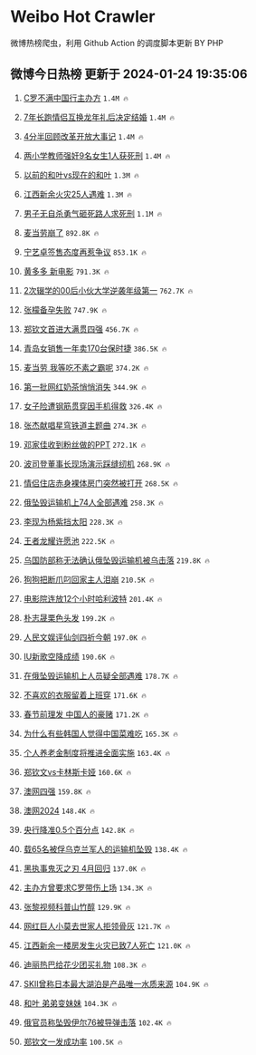 # Weibo Hot Crawler 



微博热榜爬虫，利用 Github Action 的调度脚本更新 BY PHP 


## 微博今日热榜 更新于 2024-01-24 19:35:06 
1. [C罗不满中国行主办方](https://s.weibo.com/weibo?q=%23C%E7%BD%97%E4%B8%8D%E6%BB%A1%E4%B8%AD%E5%9B%BD%E8%A1%8C%E4%B8%BB%E5%8A%9E%E6%96%B9%23&t=31&band_rank=1&Refer=top) `1.4M 🔥` 

1. [7年长跑情侣互换龙年礼后决定结婚](https://s.weibo.com/weibo?q=%237%E5%B9%B4%E9%95%BF%E8%B7%91%E6%83%85%E4%BE%A3%E4%BA%92%E6%8D%A2%E9%BE%99%E5%B9%B4%E7%A4%BC%E5%90%8E%E5%86%B3%E5%AE%9A%E7%BB%93%E5%A9%9A%23&t=31&band_rank=2&Refer=top) `1.4M 🔥` 

1. [4分半回顾改革开放大事记](https://s.weibo.com/weibo?q=%234%E5%88%86%E5%8D%8A%E5%9B%9E%E9%A1%BE%E6%94%B9%E9%9D%A9%E5%BC%80%E6%94%BE%E5%A4%A7%E4%BA%8B%E8%AE%B0%23&t=31&band_rank=3&Refer=top) `1.4M 🔥` 

1. [两小学教师强奸9名女生1人获死刑](https://s.weibo.com/weibo?q=%23%E4%B8%A4%E5%B0%8F%E5%AD%A6%E6%95%99%E5%B8%88%E5%BC%BA%E5%A5%B89%E5%90%8D%E5%A5%B3%E7%94%9F1%E4%BA%BA%E8%8E%B7%E6%AD%BB%E5%88%91%23&t=31&band_rank=4&Refer=top) `1.4M 🔥` 

1. [以前的和叶vs现在的和叶](https://s.weibo.com/weibo?q=%23%E4%BB%A5%E5%89%8D%E7%9A%84%E5%92%8C%E5%8F%B6vs%E7%8E%B0%E5%9C%A8%E7%9A%84%E5%92%8C%E5%8F%B6%23&t=31&band_rank=5&Refer=top) `1.3M 🔥` 

1. [江西新余火灾25人遇难](https://s.weibo.com/weibo?q=%23%E6%B1%9F%E8%A5%BF%E6%96%B0%E4%BD%99%E7%81%AB%E7%81%BE25%E4%BA%BA%E9%81%87%E9%9A%BE%23&t=31&band_rank=6&Refer=top) `1.3M 🔥` 

1. [男子无自杀勇气砸死路人求死刑](https://s.weibo.com/weibo?q=%23%E7%94%B7%E5%AD%90%E6%97%A0%E8%87%AA%E6%9D%80%E5%8B%87%E6%B0%94%E7%A0%B8%E6%AD%BB%E8%B7%AF%E4%BA%BA%E6%B1%82%E6%AD%BB%E5%88%91%23&t=31&band_rank=7&Refer=top) `1.1M 🔥` 

1. [麦当劳崩了](https://s.weibo.com/weibo?q=%E9%BA%A6%E5%BD%93%E5%8A%B3%E5%B4%A9%E4%BA%86&t=31&band_rank=8&Refer=top) `892.8K 🔥` 

1. [宁艺卓签售态度再惹争议](https://s.weibo.com/weibo?q=%23%E5%AE%81%E8%89%BA%E5%8D%93%E7%AD%BE%E5%94%AE%E6%80%81%E5%BA%A6%E5%86%8D%E6%83%B9%E4%BA%89%E8%AE%AE%23&t=31&band_rank=9&Refer=top) `853.1K 🔥` 

1. [黄多多 新电影](https://s.weibo.com/weibo?q=%E9%BB%84%E5%A4%9A%E5%A4%9A%20%E6%96%B0%E7%94%B5%E5%BD%B1&t=31&band_rank=10&Refer=top) `791.3K 🔥` 

1. [2次辍学的00后小伙大学逆袭年级第一](https://s.weibo.com/weibo?q=%232%E6%AC%A1%E8%BE%8D%E5%AD%A6%E7%9A%8400%E5%90%8E%E5%B0%8F%E4%BC%99%E5%A4%A7%E5%AD%A6%E9%80%86%E8%A2%AD%E5%B9%B4%E7%BA%A7%E7%AC%AC%E4%B8%80%23&t=31&band_rank=11&Refer=top) `762.7K 🔥` 

1. [张檬备孕失败](https://s.weibo.com/weibo?q=%23%E5%BC%A0%E6%AA%AC%E5%A4%87%E5%AD%95%E5%A4%B1%E8%B4%A5%23&t=31&band_rank=12&Refer=top) `747.9K 🔥` 

1. [郑钦文首进大满贯四强](https://s.weibo.com/weibo?q=%23%E9%83%91%E9%92%A6%E6%96%87%E9%A6%96%E8%BF%9B%E5%A4%A7%E6%BB%A1%E8%B4%AF%E5%9B%9B%E5%BC%BA%23&t=31&band_rank=13&Refer=top) `456.7K 🔥` 

1. [青岛女销售一年卖170台保时捷](https://s.weibo.com/weibo?q=%23%E9%9D%92%E5%B2%9B%E5%A5%B3%E9%94%80%E5%94%AE%E4%B8%80%E5%B9%B4%E5%8D%96170%E5%8F%B0%E4%BF%9D%E6%97%B6%E6%8D%B7%23&t=31&band_rank=14&Refer=top) `386.5K 🔥` 

1. [麦当劳 我等吃不素之霸呢](https://s.weibo.com/weibo?q=%E9%BA%A6%E5%BD%93%E5%8A%B3%20%E6%88%91%E7%AD%89%E5%90%83%E4%B8%8D%E7%B4%A0%E4%B9%8B%E9%9C%B8%E5%91%A2&t=31&band_rank=15&Refer=top) `374.2K 🔥` 

1. [第一批网红奶茶悄悄消失](https://s.weibo.com/weibo?q=%23%E7%AC%AC%E4%B8%80%E6%89%B9%E7%BD%91%E7%BA%A2%E5%A5%B6%E8%8C%B6%E6%82%84%E6%82%84%E6%B6%88%E5%A4%B1%23&t=31&band_rank=16&Refer=top) `344.9K 🔥` 

1. [女子险遭钢筋贯穿因手机得救](https://s.weibo.com/weibo?q=%23%E5%A5%B3%E5%AD%90%E9%99%A9%E9%81%AD%E9%92%A2%E7%AD%8B%E8%B4%AF%E7%A9%BF%E5%9B%A0%E6%89%8B%E6%9C%BA%E5%BE%97%E6%95%91%23&t=31&band_rank=17&Refer=top) `326.4K 🔥` 

1. [张杰献唱星穹铁道主题曲](https://s.weibo.com/weibo?q=%23%E5%BC%A0%E6%9D%B0%E7%8C%AE%E5%94%B1%E6%98%9F%E7%A9%B9%E9%93%81%E9%81%93%E4%B8%BB%E9%A2%98%E6%9B%B2%23&t=31&band_rank=18&Refer=top) `274.3K 🔥` 

1. [邓家佳收到粉丝做的PPT](https://s.weibo.com/weibo?q=%E9%82%93%E5%AE%B6%E4%BD%B3%E6%94%B6%E5%88%B0%E7%B2%89%E4%B8%9D%E5%81%9A%E7%9A%84PPT&t=31&band_rank=19&Refer=top) `272.1K 🔥` 

1. [波司登董事长现场演示踩缝纫机](https://s.weibo.com/weibo?q=%23%E6%B3%A2%E5%8F%B8%E7%99%BB%E8%91%A3%E4%BA%8B%E9%95%BF%E7%8E%B0%E5%9C%BA%E6%BC%94%E7%A4%BA%E8%B8%A9%E7%BC%9D%E7%BA%AB%E6%9C%BA%23&t=31&band_rank=20&Refer=top) `268.9K 🔥` 

1. [情侣住店赤身裸体房门突然被打开](https://s.weibo.com/weibo?q=%23%E6%83%85%E4%BE%A3%E4%BD%8F%E5%BA%97%E8%B5%A4%E8%BA%AB%E8%A3%B8%E4%BD%93%E6%88%BF%E9%97%A8%E7%AA%81%E7%84%B6%E8%A2%AB%E6%89%93%E5%BC%80%23&t=31&band_rank=21&Refer=top) `268.5K 🔥` 

1. [俄坠毁运输机上74人全部遇难](https://s.weibo.com/weibo?q=%23%E4%BF%84%E5%9D%A0%E6%AF%81%E8%BF%90%E8%BE%93%E6%9C%BA%E4%B8%8A74%E4%BA%BA%E5%85%A8%E9%83%A8%E9%81%87%E9%9A%BE%23&t=31&band_rank=22&Refer=top) `258.3K 🔥` 

1. [李现为杨紫挡太阳](https://s.weibo.com/weibo?q=%23%E6%9D%8E%E7%8E%B0%E4%B8%BA%E6%9D%A8%E7%B4%AB%E6%8C%A1%E5%A4%AA%E9%98%B3%23&t=31&band_rank=23&Refer=top) `228.3K 🔥` 

1. [王者龙耀许愿池](https://s.weibo.com/weibo?q=%23%E7%8E%8B%E8%80%85%E9%BE%99%E8%80%80%E8%AE%B8%E6%84%BF%E6%B1%A0%23&t=31&band_rank=24&Refer=top) `222.5K 🔥` 

1. [乌国防部称无法确认俄坠毁运输机被乌击落](https://s.weibo.com/weibo?q=%23%E4%B9%8C%E5%9B%BD%E9%98%B2%E9%83%A8%E7%A7%B0%E6%97%A0%E6%B3%95%E7%A1%AE%E8%AE%A4%E4%BF%84%E5%9D%A0%E6%AF%81%E8%BF%90%E8%BE%93%E6%9C%BA%E8%A2%AB%E4%B9%8C%E5%87%BB%E8%90%BD%23&t=31&band_rank=25&Refer=top) `219.8K 🔥` 

1. [狗狗把断爪叼回家主人泪崩](https://s.weibo.com/weibo?q=%23%E7%8B%97%E7%8B%97%E6%8A%8A%E6%96%AD%E7%88%AA%E5%8F%BC%E5%9B%9E%E5%AE%B6%E4%B8%BB%E4%BA%BA%E6%B3%AA%E5%B4%A9%23&t=31&band_rank=26&Refer=top) `210.5K 🔥` 

1. [电影院连放12个小时哈利波特](https://s.weibo.com/weibo?q=%E7%94%B5%E5%BD%B1%E9%99%A2%E8%BF%9E%E6%94%BE12%E4%B8%AA%E5%B0%8F%E6%97%B6%E5%93%88%E5%88%A9%E6%B3%A2%E7%89%B9&t=31&band_rank=27&Refer=top) `201.4K 🔥` 

1. [朴志晟栗色头发](https://s.weibo.com/weibo?q=%E6%9C%B4%E5%BF%97%E6%99%9F%E6%A0%97%E8%89%B2%E5%A4%B4%E5%8F%91&t=31&band_rank=28&Refer=top) `199.2K 🔥` 

1. [人民文娱评仙剑四祈今朝](https://s.weibo.com/weibo?q=%23%E4%BA%BA%E6%B0%91%E6%96%87%E5%A8%B1%E8%AF%84%E4%BB%99%E5%89%91%E5%9B%9B%E7%A5%88%E4%BB%8A%E6%9C%9D%23&t=31&band_rank=29&Refer=top) `197.0K 🔥` 

1. [IU新歌空降成绩](https://s.weibo.com/weibo?q=%23IU%E6%96%B0%E6%AD%8C%E7%A9%BA%E9%99%8D%E6%88%90%E7%BB%A9%23&t=31&band_rank=30&Refer=top) `190.6K 🔥` 

1. [在俄坠毁运输机上人员疑全部遇难](https://s.weibo.com/weibo?q=%23%E5%9C%A8%E4%BF%84%E5%9D%A0%E6%AF%81%E8%BF%90%E8%BE%93%E6%9C%BA%E4%B8%8A%E4%BA%BA%E5%91%98%E7%96%91%E5%85%A8%E9%83%A8%E9%81%87%E9%9A%BE%23&t=31&band_rank=31&Refer=top) `178.7K 🔥` 

1. [不喜欢的衣服留着上班穿](https://s.weibo.com/weibo?q=%23%E4%B8%8D%E5%96%9C%E6%AC%A2%E7%9A%84%E8%A1%A3%E6%9C%8D%E7%95%99%E7%9D%80%E4%B8%8A%E7%8F%AD%E7%A9%BF%23&t=31&band_rank=32&Refer=top) `171.6K 🔥` 

1. [春节前理发 中国人的豪赌](https://s.weibo.com/weibo?q=%E6%98%A5%E8%8A%82%E5%89%8D%E7%90%86%E5%8F%91%20%E4%B8%AD%E5%9B%BD%E4%BA%BA%E7%9A%84%E8%B1%AA%E8%B5%8C&t=31&band_rank=33&Refer=top) `171.2K 🔥` 

1. [为什么有些韩国人觉得中国菜难吃](https://s.weibo.com/weibo?q=%23%E4%B8%BA%E4%BB%80%E4%B9%88%E6%9C%89%E4%BA%9B%E9%9F%A9%E5%9B%BD%E4%BA%BA%E8%A7%89%E5%BE%97%E4%B8%AD%E5%9B%BD%E8%8F%9C%E9%9A%BE%E5%90%83%23&t=31&band_rank=34&Refer=top) `165.3K 🔥` 

1. [个人养老金制度将推进全面实施](https://s.weibo.com/weibo?q=%23%E4%B8%AA%E4%BA%BA%E5%85%BB%E8%80%81%E9%87%91%E5%88%B6%E5%BA%A6%E5%B0%86%E6%8E%A8%E8%BF%9B%E5%85%A8%E9%9D%A2%E5%AE%9E%E6%96%BD%23&t=31&band_rank=35&Refer=top) `163.4K 🔥` 

1. [郑钦文vs卡林斯卡娅](https://s.weibo.com/weibo?q=%23%E9%83%91%E9%92%A6%E6%96%87vs%E5%8D%A1%E6%9E%97%E6%96%AF%E5%8D%A1%E5%A8%85%23&t=31&band_rank=36&Refer=top) `160.6K 🔥` 

1. [澳网四强](https://s.weibo.com/weibo?q=%E6%BE%B3%E7%BD%91%E5%9B%9B%E5%BC%BA&t=31&band_rank=37&Refer=top) `159.8K 🔥` 

1. [澳网2024](https://s.weibo.com/weibo?q=%E6%BE%B3%E7%BD%912024&t=31&band_rank=38&Refer=top) `148.4K 🔥` 

1. [央行降准0.5个百分点](https://s.weibo.com/weibo?q=%23%E5%A4%AE%E8%A1%8C%E9%99%8D%E5%87%860.5%E4%B8%AA%E7%99%BE%E5%88%86%E7%82%B9%23&t=31&band_rank=39&Refer=top) `142.8K 🔥` 

1. [载65名被俘乌克兰军人的运输机坠毁](https://s.weibo.com/weibo?q=%23%E8%BD%BD65%E5%90%8D%E8%A2%AB%E4%BF%98%E4%B9%8C%E5%85%8B%E5%85%B0%E5%86%9B%E4%BA%BA%E7%9A%84%E8%BF%90%E8%BE%93%E6%9C%BA%E5%9D%A0%E6%AF%81%23&t=31&band_rank=40&Refer=top) `138.4K 🔥` 

1. [黑执事鬼灭之刃 4月回归](https://s.weibo.com/weibo?q=%E9%BB%91%E6%89%A7%E4%BA%8B%E9%AC%BC%E7%81%AD%E4%B9%8B%E5%88%83%204%E6%9C%88%E5%9B%9E%E5%BD%92&t=31&band_rank=41&Refer=top) `137.0K 🔥` 

1. [主办方曾要求C罗带伤上场](https://s.weibo.com/weibo?q=%23%E4%B8%BB%E5%8A%9E%E6%96%B9%E6%9B%BE%E8%A6%81%E6%B1%82C%E7%BD%97%E5%B8%A6%E4%BC%A4%E4%B8%8A%E5%9C%BA%23&t=31&band_rank=42&Refer=top) `134.3K 🔥` 

1. [张黎视频科普山竹醇](https://s.weibo.com/weibo?q=%E5%BC%A0%E9%BB%8E%E8%A7%86%E9%A2%91%E7%A7%91%E6%99%AE%E5%B1%B1%E7%AB%B9%E9%86%87&t=31&band_rank=43&Refer=top) `129.9K 🔥` 

1. [网红巨人小莫去世家人拒领骨灰](https://s.weibo.com/weibo?q=%23%E7%BD%91%E7%BA%A2%E5%B7%A8%E4%BA%BA%E5%B0%8F%E8%8E%AB%E5%8E%BB%E4%B8%96%E5%AE%B6%E4%BA%BA%E6%8B%92%E9%A2%86%E9%AA%A8%E7%81%B0%23&t=31&band_rank=44&Refer=top) `121.7K 🔥` 

1. [江西新余一楼房发生火灾已致7人死亡](https://s.weibo.com/weibo?q=%23%E6%B1%9F%E8%A5%BF%E6%96%B0%E4%BD%99%E4%B8%80%E6%A5%BC%E6%88%BF%E5%8F%91%E7%94%9F%E7%81%AB%E7%81%BE%E5%B7%B2%E8%87%B47%E4%BA%BA%E6%AD%BB%E4%BA%A1%23&t=31&band_rank=45&Refer=top) `121.0K 🔥` 

1. [迪丽热巴给花少团买礼物](https://s.weibo.com/weibo?q=%23%E8%BF%AA%E4%B8%BD%E7%83%AD%E5%B7%B4%E7%BB%99%E8%8A%B1%E5%B0%91%E5%9B%A2%E4%B9%B0%E7%A4%BC%E7%89%A9%23&t=31&band_rank=46&Refer=top) `108.3K 🔥` 

1. [SKII曾称日本最大湖泊是产品唯一水质来源](https://s.weibo.com/weibo?q=%23SKII%E6%9B%BE%E7%A7%B0%E6%97%A5%E6%9C%AC%E6%9C%80%E5%A4%A7%E6%B9%96%E6%B3%8A%E6%98%AF%E4%BA%A7%E5%93%81%E5%94%AF%E4%B8%80%E6%B0%B4%E8%B4%A8%E6%9D%A5%E6%BA%90%23&t=31&band_rank=47&Refer=top) `104.9K 🔥` 

1. [和叶 弟弟变妹妹](https://s.weibo.com/weibo?q=%E5%92%8C%E5%8F%B6%20%E5%BC%9F%E5%BC%9F%E5%8F%98%E5%A6%B9%E5%A6%B9&t=31&band_rank=48&Refer=top) `104.3K 🔥` 

1. [俄官员称坠毁伊尔76被导弹击落](https://s.weibo.com/weibo?q=%23%E4%BF%84%E5%AE%98%E5%91%98%E7%A7%B0%E5%9D%A0%E6%AF%81%E4%BC%8A%E5%B0%9476%E8%A2%AB%E5%AF%BC%E5%BC%B9%E5%87%BB%E8%90%BD%23&t=31&band_rank=49&Refer=top) `102.4K 🔥` 

1. [郑钦文一发成功率](https://s.weibo.com/weibo?q=%23%E9%83%91%E9%92%A6%E6%96%87%E4%B8%80%E5%8F%91%E6%88%90%E5%8A%9F%E7%8E%87%23&t=31&band_rank=50&Refer=top) `100.5K 🔥` 

